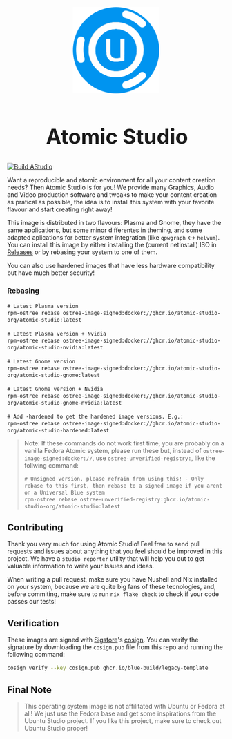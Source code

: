 <div align="center">
    <img src="./assets/studio-blob.png" alt="drawing" width="200rem"/> 
    <h1 style="font-size: 48px; margin-left: 0.1em; text-align: center;">Atomic Studio</h1>
</div>

[![Build AStudio](https://github.com/atomic-studio-org/Atomic-Studio/actions/workflows/build.yml/badge.svg)](https://github.com/atomic-studio-org/Atomic-Studio/actions/workflows/build.yml)

Want a reproducible and atomic environment for all your content creation needs? Then Atomic Studio is for you! We provide many Graphics, Audio and Video production software and tweaks to make your content creation as pratical as possible, the idea is to install this system with your favorite flavour and start creating right away!

This image is distributed in two flavours: Plasma and Gnome, they have the same applications, but some minor differentes in theming, and some adapted aplications for better system integration (like `qpwgraph` <-> `helvum`). You can install this image by either installing the (current netinstall) ISO in [Releases](https://github.com/atomic-studio-org/Atomic-Studio/releases) or by rebasing your system to one of them.

You can also use hardened images that have less hardware compatibility but have much better security!

### Rebasing

```shell
# Latest Plasma version
rpm-ostree rebase ostree-image-signed:docker://ghcr.io/atomic-studio-org/atomic-studio:latest

# Latest Plasma version + Nvidia
rpm-ostree rebase ostree-image-signed:docker://ghcr.io/atomic-studio-org/atomic-studio-nvidia:latest

# Latest Gnome version
rpm-ostree rebase ostree-image-signed:docker://ghcr.io/atomic-studio-org/atomic-studio-gnome:latest

# Latest Gnome version + Nvidia
rpm-ostree rebase ostree-image-signed:docker://ghcr.io/atomic-studio-org/atomic-studio-gnome-nvidia:latest

# Add -hardened to get the hardened image versions. E.g.:
rpm-ostree rebase ostree-image-signed:docker://ghcr.io/atomic-studio-org/atomic-studio-hardened:latest
```

> Note: If these commands do not work first time, you are probably on a vanilla Fedora Atomic system, please run these but, instead of `ostree-image-signed:docker://`, use `ostree-unverified-registry:`, like the follwing command:
>```shell
># Unsigned version, please refrain from using this! - Only rebase to this first, then rebase to a signed image if you arent on a Universal Blue system
>rpm-ostree rebase ostree-unverified-registry:ghcr.io/atomic-studio-org/atomic-studio:latest
>```

## Contributing

Thank you very much for using Atomic Studio! Feel free to send pull requests and issues about anything that you feel should be improved in this project. We have a `studio reporter` utility that will help you out to get valuable information to write your Issues and ideas. 

When writing a pull request, make sure you have Nushell and Nix installed on your system, because we are quite big fans of these tecnologies, and, before commiting, make sure to run `nix flake check` to check if your code passes our tests!


## Verification

These images are signed with [Sigstore](https://www.sigstore.dev/)'s [cosign](https://github.com/sigstore/cosign). You can verify the signature by downloading the `cosign.pub` file from this repo and running the following command:

```bash
cosign verify --key cosign.pub ghcr.io/blue-build/legacy-template
```

## Final Note

> This operating system image is not affilitated with Ubuntu or Fedora at all! We just use the Fedora base and get some inspirations from the Ubuntu Studio project. If you like this project, make sure to check out Ubuntu Studio proper!
